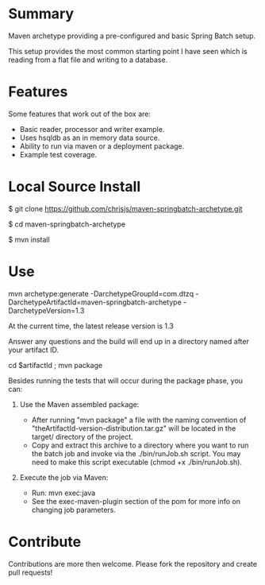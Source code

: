 # Summary
Maven archetype providing a pre-configured and basic Spring Batch setup.

This setup provides the most common starting point I have seen which is reading from a flat file and writing to a database.

# Features
Some features that work out of the box are:

* Basic reader, processor and writer example.
* Uses hsqldb as an in memory data source.
* Ability to run via maven or a deployment package.
* Example test coverage.

# Local Source Install
$ git clone https://github.com/chrisjs/maven-springbatch-archetype.git

$ cd maven-springbatch-archetype

$ mvn install

# Use
mvn archetype:generate -DarchetypeGroupId=com.dtzq -DarchetypeArtifactId=maven-springbatch-archetype -DarchetypeVersion=1.3

At the current time, the latest release version is 1.3

Answer any questions and the build will end up in a directory named after your artifact ID.

cd $artifactId ; mvn package

Besides running the tests that will occur during the package phase, you can:

1. Use the Maven assembled package:
   * After running "mvn package" a file with the naming convention of "theArtifactId-version-distribution.tar.gz" will be located in the target/ directory of the project.
   * Copy and extract this archive to a directory where you want to run the batch job and invoke via the ./bin/runJob.sh script. You may need to make this script executable (chmod +x ./bin/runJob.sh).

2. Execute the job via Maven:
   * Run: mvn exec:java
   * See the exec-maven-plugin section of the pom for more info on changing job parameters.

# Contribute
Contributions are more then welcome. Please fork the repository and create pull requests!
